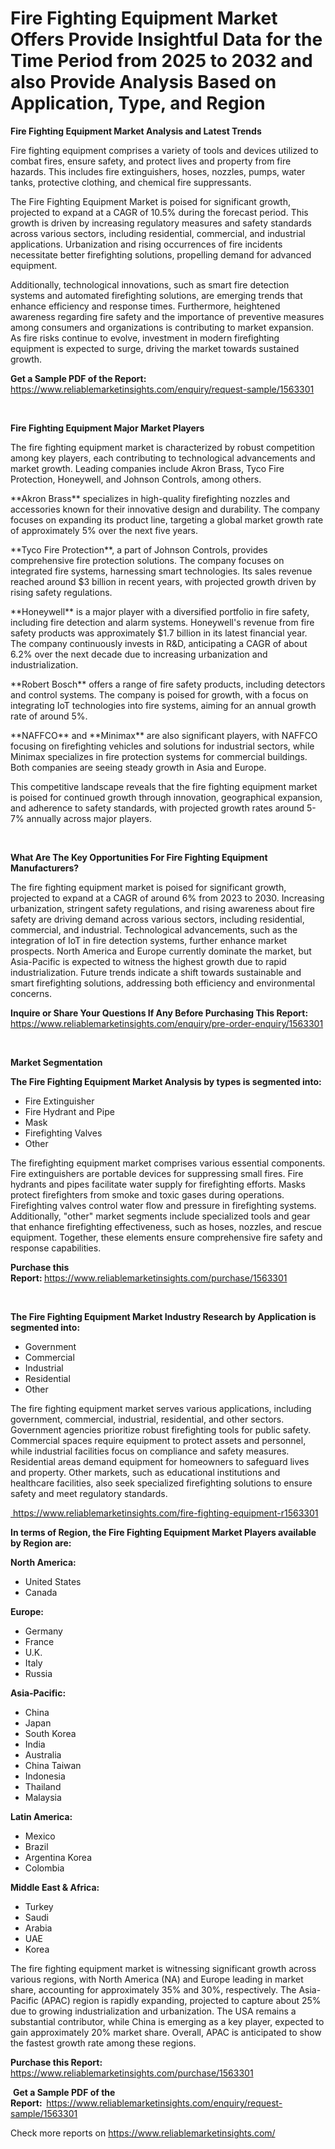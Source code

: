 <p><h1>Fire Fighting Equipment Market Offers Provide Insightful Data for the Time Period from 2025 to 2032 and also Provide Analysis Based on Application, Type, and Region</h1></p><p><strong>Fire Fighting Equipment Market Analysis and Latest Trends</strong></p>
<p><p>Fire fighting equipment comprises a variety of tools and devices utilized to combat fires, ensure safety, and protect lives and property from fire hazards. This includes fire extinguishers, hoses, nozzles, pumps, water tanks, protective clothing, and chemical fire suppressants. </p><p>The Fire Fighting Equipment Market is poised for significant growth, projected to expand at a CAGR of 10.5% during the forecast period. This growth is driven by increasing regulatory measures and safety standards across various sectors, including residential, commercial, and industrial applications. Urbanization and rising occurrences of fire incidents necessitate better firefighting solutions, propelling demand for advanced equipment. </p><p>Additionally, technological innovations, such as smart fire detection systems and automated firefighting solutions, are emerging trends that enhance efficiency and response times. Furthermore, heightened awareness regarding fire safety and the importance of preventive measures among consumers and organizations is contributing to market expansion. As fire risks continue to evolve, investment in modern firefighting equipment is expected to surge, driving the market towards sustained growth.</p></p>
<p><strong>Get a Sample PDF of the Report:&nbsp;</strong> <a href="https://www.reliablemarketinsights.com/enquiry/request-sample/1563301?utm_campaign=2624&utm_medium=2&utm_source=Github&utm_content=ia&utm_term=22022025&utm_id=fire-fighting-equipment">https://www.reliablemarketinsights.com/enquiry/request-sample/1563301</a></p>
<p>&nbsp;</p>
<p><strong>Fire Fighting Equipment Major Market Players</strong></p>
<p><p>The fire fighting equipment market is characterized by robust competition among key players, each contributing to technological advancements and market growth. Leading companies include Akron Brass, Tyco Fire Protection, Honeywell, and Johnson Controls, among others.</p><p>**Akron Brass** specializes in high-quality firefighting nozzles and accessories known for their innovative design and durability. The company focuses on expanding its product line, targeting a global market growth rate of approximately 5% over the next five years.</p><p>**Tyco Fire Protection**, a part of Johnson Controls, provides comprehensive fire protection solutions. The company focuses on integrated fire systems, harnessing smart technologies. Its sales revenue reached around $3 billion in recent years, with projected growth driven by rising safety regulations.</p><p>**Honeywell** is a major player with a diversified portfolio in fire safety, including fire detection and alarm systems. Honeywell's revenue from fire safety products was approximately $1.7 billion in its latest financial year. The company continuously invests in R&D, anticipating a CAGR of about 6.2% over the next decade due to increasing urbanization and industrialization.</p><p>**Robert Bosch** offers a range of fire safety products, including detectors and control systems. The company is poised for growth, with a focus on integrating IoT technologies into fire systems, aiming for an annual growth rate of around 5%.</p><p>**NAFFCO** and **Minimax** are also significant players, with NAFFCO focusing on firefighting vehicles and solutions for industrial sectors, while Minimax specializes in fire protection systems for commercial buildings. Both companies are seeing steady growth in Asia and Europe.</p><p>This competitive landscape reveals that the fire fighting equipment market is poised for continued growth through innovation, geographical expansion, and adherence to safety standards, with projected growth rates around 5-7% annually across major players.</p></p>
<p>&nbsp;</p>
<p><strong>What Are The Key Opportunities For Fire Fighting Equipment Manufacturers?</strong></p>
<p><p>The fire fighting equipment market is poised for significant growth, projected to expand at a CAGR of around 6% from 2023 to 2030. Increasing urbanization, stringent safety regulations, and rising awareness about fire safety are driving demand across various sectors, including residential, commercial, and industrial. Technological advancements, such as the integration of IoT in fire detection systems, further enhance market prospects. North America and Europe currently dominate the market, but Asia-Pacific is expected to witness the highest growth due to rapid industrialization. Future trends indicate a shift towards sustainable and smart firefighting solutions, addressing both efficiency and environmental concerns.</p></p>
<p><strong>Inquire or Share Your Questions If Any Before Purchasing This Report:</strong> <a href="https://www.reliablemarketinsights.com/enquiry/pre-order-enquiry/1563301?utm_campaign=2624&utm_medium=2&utm_source=Github&utm_content=ia&utm_term=22022025&utm_id=fire-fighting-equipment">https://www.reliablemarketinsights.com/enquiry/pre-order-enquiry/1563301</a></p>
<p>&nbsp;</p>
<p><strong>Market Segmentation</strong></p>
<p><strong>The Fire Fighting Equipment Market Analysis by types is segmented into:</strong></p>
<p><ul><li>Fire Extinguisher</li><li>Fire Hydrant and Pipe</li><li>Mask</li><li>Firefighting Valves</li><li>Other</li></ul></p>
<p><p>The firefighting equipment market comprises various essential components. Fire extinguishers are portable devices for suppressing small fires. Fire hydrants and pipes facilitate water supply for firefighting efforts. Masks protect firefighters from smoke and toxic gases during operations. Firefighting valves control water flow and pressure in firefighting systems. Additionally, "other" market segments include specialized tools and gear that enhance firefighting effectiveness, such as hoses, nozzles, and rescue equipment. Together, these elements ensure comprehensive fire safety and response capabilities.</p></p>
<p><strong>Purchase this Report:&nbsp;</strong><a href="https://www.reliablemarketinsights.com/purchase/1563301?utm_campaign=2624&utm_medium=2&utm_source=Github&utm_content=ia&utm_term=22022025&utm_id=fire-fighting-equipment">https://www.reliablemarketinsights.com/purchase/1563301</a></p>
<p>&nbsp;</p>
<p><strong>The Fire Fighting Equipment Market Industry Research by Application is segmented into:</strong></p>
<p><ul><li>Government</li><li>Commercial</li><li>Industrial</li><li>Residential</li><li>Other</li></ul></p>
<p><p>The fire fighting equipment market serves various applications, including government, commercial, industrial, residential, and other sectors. Government agencies prioritize robust firefighting tools for public safety. Commercial spaces require equipment to protect assets and personnel, while industrial facilities focus on compliance and safety measures. Residential areas demand equipment for homeowners to safeguard lives and property. Other markets, such as educational institutions and healthcare facilities, also seek specialized firefighting solutions to ensure safety and meet regulatory standards.</p></p>
<p><a href="https://www.reliablemarketinsights.com/fire-fighting-equipment-r1563301?utm_campaign=2624&utm_medium=2&utm_source=Github&utm_content=ia&utm_term=22022025&utm_id=fire-fighting-equipment">&nbsp;https://www.reliablemarketinsights.com/fire-fighting-equipment-r1563301</a></p>
<p><strong>In terms of Region, the Fire Fighting Equipment Market Players available by Region are:</strong></p>
<p>
    <p> <strong> North America: </strong>
        <ul>
            <li>United States</li>
            <li>Canada</li>
        </ul>
        </p> 
    <p> <strong> Europe: </strong>
        <ul>
            <li>Germany</li>
            <li>France</li>
            <li>U.K.</li>
            <li>Italy</li>
            <li>Russia</li>
        </ul>
        </p> 
    <p> <strong> Asia-Pacific: </strong>
        <ul>
            <li>China</li>
            <li>Japan</li>
            <li>South Korea</li>
            <li>India</li>
            <li>Australia</li>
            <li>China Taiwan</li>
            <li>Indonesia</li>
            <li>Thailand</li>
            <li>Malaysia</li>
        </ul>
        </p> 
    <p> <strong> Latin America: </strong>
        <ul>
            <li>Mexico</li>
            <li>Brazil</li>
            <li>Argentina Korea</li>
            <li>Colombia</li>
        </ul>
        </p> 
    <p> <strong> Middle East & Africa: </strong>
        <ul>
            <li>Turkey</li>
            <li>Saudi</li>
            <li>Arabia</li>
            <li>UAE</li>
            <li>Korea</li>
        </ul>
    </p>
    </p>
<p><p>The fire fighting equipment market is witnessing significant growth across various regions, with North America (NA) and Europe leading in market share, accounting for approximately 35% and 30%, respectively. The Asia-Pacific (APAC) region is rapidly expanding, projected to capture about 25% due to growing industrialization and urbanization. The USA remains a substantial contributor, while China is emerging as a key player, expected to gain approximately 20% market share. Overall, APAC is anticipated to show the fastest growth rate among these regions.</p></p>
<p><strong>Purchase this Report: </strong><a href="https://www.reliablemarketinsights.com/purchase/1563301?utm_campaign=2624&utm_medium=2&utm_source=Github&utm_content=ia&utm_term=22022025&utm_id=fire-fighting-equipment">https://www.reliablemarketinsights.com/purchase/1563301</a></p>
<p>&nbsp;<strong>Get a Sample PDF of the Report:&nbsp;&nbsp;</strong><a href="https://www.reliablemarketinsights.com/enquiry/request-sample/1563301?utm_campaign=2624&utm_medium=2&utm_source=Github&utm_content=ia&utm_term=22022025&utm_id=fire-fighting-equipment">https://www.reliablemarketinsights.com/enquiry/request-sample/1563301</a></p>
<p><strong></strong></p>
<p>Check more reports on <a href="https://www.reliablemarketinsights.com/?utm_campaign=2624&utm_medium=2&utm_source=Github&utm_content=ia&utm_term=22022025&utm_id=fire-fighting-equipment">https://www.reliablemarketinsights.com/</a></p>